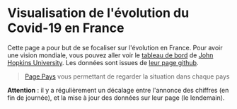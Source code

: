# Visualisation de l'évolution du Covid-19 en France

Cette page a pour but de se focaliser sur l'évolution en France. Pour avoir une vision mondiale, vous pouvez aller voir le [tableau de bord](https://www.arcgis.com/apps/opsdashboard/index.html#/bda7594740fd40299423467b48e9ecf6) de [John Hopkins University](https://systems.jhu.edu/). Les données sont issues de [leur page github](https://github.com/CSSEGISandData/COVID-19).

> [Page Pays](pays) vous permettant de regarder la situation dans chaque pays

**Attention** : il y a régulièrement un décalage entre l'annonce des chiffres (en fin de journée), et la mise à jour des données sur leur page (le lendemain).

<div id = "graph"></div>
<script src="d3.min.js"></script>
<script src="dessin.js"></script>
<script src="script.js"></script>
